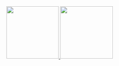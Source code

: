 <a href="https://markmelnic.com">
  <img height="137.3px" src="https://github-readme-stats.vercel.app/api?username=markmelnic&hide_title=true&hide_border=true&show_icons=true&include_all_commits=true&count_private=true&line_height=21&theme=highcontrast" />
  <img height="137.3px" src="https://github-readme-stats.vercel.app/api/top-langs/?username=markmelnic&hide=html&hide_title=true&hide_border=true&layout=compact&langs_count=7&exclude_repo=comp426&theme=highcontrast" />
</a>
